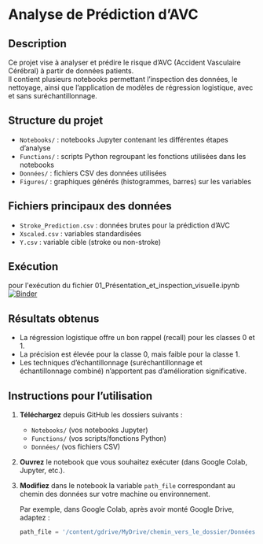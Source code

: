 # Analyse de Prédiction d’AVC

## Description  
Ce projet vise à analyser et prédire le risque d’AVC (Accident Vasculaire Cérébral) à partir de données patients.  
Il contient plusieurs notebooks permettant l’inspection des données, le nettoyage, ainsi que l’application de modèles de régression logistique, avec et sans suréchantillonnage.  

## Structure du projet

- `Notebooks/` : notebooks Jupyter contenant les différentes étapes d’analyse  
- `Functions/` : scripts Python regroupant les fonctions utilisées dans les notebooks  
- `Données/` : fichiers CSV des données utilisées  
- `Figures/` : graphiques générés (histogrammes, barres) sur les variables  

## Fichiers principaux des données

- `Stroke_Prediction.csv` : données brutes pour la prédiction d’AVC  
- `Xscaled.csv` : variables standardisées  
- `Y.csv` : variable cible (stroke ou non-stroke)
## Exécution
pour l'exécution du fichier 01_Présentation_et_inspection_visuelle.ipynb
[![Binder](https://mybinder.org/badge_logo.svg)](https://mybinder.org/v2/gh/ZoubirCHATTI/AVC_Study/main?urlpath=%2Fdoc%2Ftree%2FNotebooks%2F01_Pr%C3%A9sentation_et_inspection_visuelle.ipynb)

## Résultats obtenus

- La régression logistique offre un bon rappel (recall) pour les classes 0 et 1.  
- La précision est élevée pour la classe 0, mais faible pour la classe 1.  
- Les techniques d’échantillonnage (suréchantillonnage et échantillonnage combiné) n’apportent pas d’amélioration significative.  

## Instructions pour l’utilisation

1. **Téléchargez** depuis GitHub les dossiers suivants :  
   - `Notebooks/` (vos notebooks Jupyter)  
   - `Functions/` (vos scripts/fonctions Python)  
   - `Données/` (vos fichiers CSV)  

2. **Ouvrez** le notebook que vous souhaitez exécuter (dans Google Colab, Jupyter, etc.).  

3. **Modifiez** dans le notebook la variable `path_file` correspondant au chemin des données sur votre machine ou environnement.  
   
   Par exemple, dans Google Colab, après avoir monté Google Drive, adaptez :  
   ```python
   path_file = '/content/gdrive/MyDrive/chemin_vers_le_dossier/Données/Stroke_Prediction.csv'
